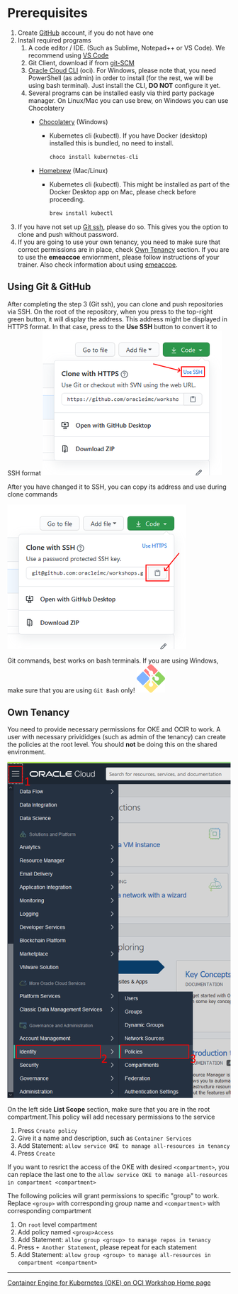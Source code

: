 # Prerequisites

1. Create [GitHub](https://github.com/) account, if you do not have one
2. Install required programs
    1. A code editor / IDE. (Such as Sublime, Notepad++ or VS Code). We recommend using [VS Code](https://code.visualstudio.com/download)
    2. Git Client, download if from [git-SCM](https://git-scm.com/download/)
    3. [Oracle Cloud CLI](https://docs.cloud.oracle.com/en-us/iaas/Content/API/SDKDocs/cliinstall.htm) (oci). For Windows, please note that, you need PowerShell (as admin) in order to install (for the rest, we will be using bash terminal). Just install the CLI, **DO NOT** configure it yet.
    4.  Several programs can be installed easly via third party package manager. On Linux/Mac you can use brew, on Windows you can use Chocolatery
        * [Chocolatery](https://chocolatey.org/) (Windows)
            * Kubernetes cli (kubectl). If you have Docker (desktop) installed this is bundled, no need to install.
                ```sh
                choco install kubernetes-cli
                ```
            
        * [Homebrew](https://brew.sh/) (Mac/Linux)
            * Kubernetes cli (kubectl). This might be installed as part of the Docker Desktop app on Mac, please check before proceeding.
                ```sh
                brew install kubectl
                ```
3. If you have not set up [Git ssh](https://docs.github.com/en/github/authenticating-to-github/generating-a-new-ssh-key-and-adding-it-to-the-ssh-agent), please do so. This gives you the option to clone and push without password.
4. If you are going to use your own tenancy, you need to make sure that correct permissions are in place, check [Own Tenancy](#own-tenancy) section. If you are to use the **emeaccoe** enviornment, please follow instructions of your trainer. Also check information about using [emeaccoe](./emeaccoe.md).


## Using Git & GitHub
After completing the step 3 (Git ssh), you can clone and push repositories via SSH.
On the root of the repository, when you press to the top-right green button, it will display the address. This address might be displayed in HTTPS format. In that case, press to the **Use SSH** button to convert it to SSH format
![](./images/git-using-https.png)

After you have changed it to SSH, you can copy its address and use during clone commands

![](./images/git-using-ssh.png)

Git commands, best works on bash terminals. If you are using Windows, make sure that you are using `Git Bash` only! ![](./images/git-bash.png)


## Own Tenancy
You need to provide necessary permissions for OKE and OCIR to work. A user with necessary privididges (such as admin of the tenancy) can create the policies at the root level. You should **not** be doing this on the shared environment.

![](./images/open-policies.png)

On the left side **List Scope** section, make sure that you are in the root compartment.This policy will add necessary permissions to the service
1. Press `Create policy`
2. Give it a name and description, such as `Container Services`
3. Add Statement: `allow service OKE to manage all-resources in tenancy`
4. Press `Create`

If you want to resrict the access of the OKE with desired `<compartment>`, you can replace the last one to the `allow service OKE to manage all-resources in compartment <compartment>`

The following policies will grant permissions to specific "group" to work. Replace `<group>` with corresponding group name and `<compartment>` with corresponding compartment
1. On `root` level compartment
2. Add policy named `<group>Access`
3. Add Statement: `allow group <group> to manage repos in tenancy`
4. Press `+ Another Statement`, please repeat for each statement
4. Add Statement: `allow group <group> to manage all-resources in compartment <compartment>`

---

[Container Engine for Kubernetes (OKE) on OCI Workshop Home page](README.md)